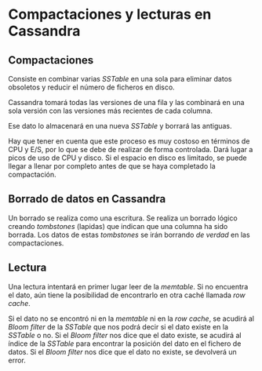 # Compactaciones y lecturas en Cassandra

## Compactaciones

Consiste en combinar varias *SSTable* en una sola para eliminar datos obsoletos y reducir el número de ficheros en disco.

Cassandra tomará todas las versiones de una fila y las combinará en una sola versión con las versiones más recientes de cada columna.

Ese dato lo almacenará en una nueva *SSTable* y borrará las antiguas.

Hay que tener en cuenta que este proceso es muy costoso en términos de CPU y E/S, por lo que se debe de realizar de forma controlada. Dará lugar a picos de uso de CPU y disco. Si el espacio en disco es limitado, se puede llegar a llenar por completo antes de que se haya completado la compactación.

## Borrado de datos en Cassandra

Un borrado se realiza como una escritura. Se realiza un borrado lógico creando *tombstones* (lapidas) que indican que una columna ha sido borrada. Los datos de estas
*tombstones* se irán borrando *de verdad* en las compactaciones.

## Lectura

Una lectura intentará en primer lugar leer de la *memtable*. Si no encuentra el dato, aún tiene la posibilidad de encontrarlo en otra caché llamada *row cache*.

Si el dato no se encontró ni en la *memtable* ni en la *row cache*, se acudirá al *Bloom filter* de la *SSTable* que nos podrá decir si el dato existe en la *SSTable* o no. Si el *Bloom filter* nos dice que el dato existe, se acudirá al índice de la *SSTable* para encontrar la posición del dato en el fichero de datos. Si el *Bloom filter* nos dice que el dato no existe, se devolverá un error.
